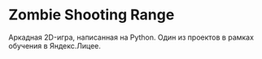 # Zombie Shooting Range
Аркадная 2D-игра, написанная на Python. Один из проектов в рамках обучения в Яндекс.Лицее.
